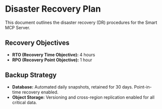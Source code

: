# Disaster Recovery Plan

This document outlines the disaster recovery (DR) procedures for the Smart MCP Server.

## Recovery Objectives
- **RTO (Recovery Time Objective):** 4 hours
- **RPO (Recovery Point Objective):** 1 hour

## Backup Strategy
- **Database:** Automated daily snapshots, retained for 30 days. Point-in-time recovery enabled.
- **Object Storage:** Versioning and cross-region replication enabled for all critical data.
